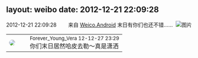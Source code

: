 layout: weibo
date: 2012-12-21 22:09:28
---
<meta name="referrer" content="no-referrer" />

2012-12-21 22:09:28  &nbsp;&nbsp;&nbsp;&nbsp;&nbsp;&nbsp; 来自 <a href="http://app.weibo.com/t/feed/l4RWD" rel="nofollow">Weico.Android</a>
末日有你们也还不错…… ​​​
![图片](https://ww3.sinaimg.cn/large/6d2a6003jw1e01parcjxoj.jpg)

<table style="width: 100%;">
  <tr>
    <td style="width: 40px;"><img style="border-radius:50%" src="https://tva4.sinaimg.cn/crop.0.0.640.640.50/9469fd77jw8embwms4iaxj20hs0hsgmb.jpg?KID=imgbed,tva&Expires=1624465746&ssig=mWW7qGh0ls"></td>
    <td colspan="2"><small>Forever_Young_Vera 12-12-27 23:29</small><br/>你们末日居然哈皮去勒〜真是潇洒</td>
  </tr>
</table>
